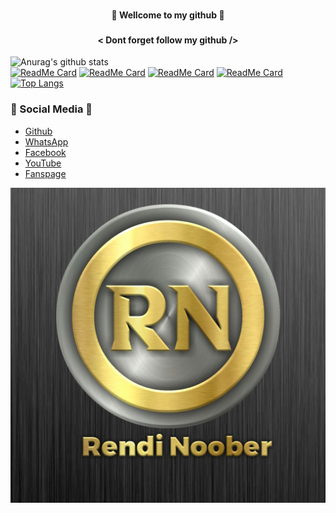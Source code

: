 ### <h4 align="center">🔰 Wellcome to my github 🔰</h4>
### <h4 align="center">< Dont forget follow my github /></h4>
![Anurag's github stats](https://github-readme-stats.vercel.app/api?username=Rendi-ID&show_icons=true&theme=radical)<br>
[![ReadMe Card](https://github-readme-stats.vercel.app/api/pin/?username=Rendi-ID&repo=kalkulator-cli-cpp&show_icons=true&theme=radical)](https://github.com/anuraghazra/github-readme-stats)
[![ReadMe Card](https://github-readme-stats.vercel.app/api/pin/?username=Rendi-ID&repo=simple-code-calendar&show_icons=true&theme=radical)](https://github.com/anuraghazra/github-readme-stats)
[![ReadMe Card](https://github-readme-stats.vercel.app/api/pin/?username=Rendi-ID&repo=brute_force_file_zip&show_icons=true&theme=radical)](https://github.com/anuraghazra/github-readme-stats)
[![ReadMe Card](https://github-readme-stats.vercel.app/api/pin/?username=Rendi-ID&repo=Ddos_Puyuh&show_icons=true&theme=radical)](https://github.com/anuraghazra/github-readme-stats)
[![Top Langs](https://github-readme-stats.vercel.app/api/top-langs/?username=Rendi-ID&langs_count=8&show_icons=true&theme=radical)](https://github.com/anuraghazra/github-readme-stats)
### 📱 Social Media 📱
- <a href="https://github.com/Rendi-ID">Github</a>
- <a href="http://api.whatsapp.com/send?phone=628998941414">WhatsApp</a>
- <a href="https://www.facebook.com/profile.php?id=100028387906209">Facebook</a>
- <a href="https://www.youtube.com/channel/UClOfbjKzNtNdnAkv6uUoMNw">YouTube</a>
- <a href="https://m.facebook.com/RendiNoober1"/>Fanspage</a>
<center><img src="https://github.com/Rendi-ID/Rendi-ID/blob/main/20200909_031936.jpg"></img></center>
